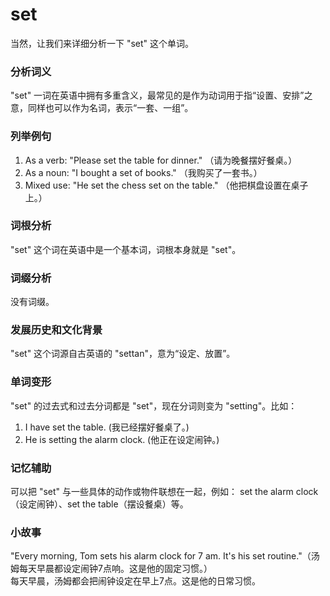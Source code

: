 # set

当然，让我们来详细分析一下 "set" 这个单词。

  

### 分析词义

  

"set" 一词在英语中拥有多重含义，最常见的是作为动词用于指“设置、安排”之意，同样也可以作为名词，表示“一套、一组”。

  

### 列举例句

  

1.  As a verb: "Please set the table for dinner." （请为晚餐摆好餐桌。）
2.  As a noun: "I bought a set of books." （我购买了一套书。）
3.  Mixed use: "He set the chess set on the table." （他把棋盘设置在桌子上。）

  

### 词根分析

  

"set" 这个词在英语中是一个基本词，词根本身就是 "set"。

  

### 词缀分析

  

没有词缀。

  

### 发展历史和文化背景

  

"set" 这个词源自古英语的 "settan"，意为“设定、放置”。

  

### 单词变形

  

"set" 的过去式和过去分词都是 "set"，现在分词则变为 "setting"。比如：

  

1.  I have set the table. (我已经摆好餐桌了。)
2.  He is setting the alarm clock. (他正在设定闹钟。)

  

### 记忆辅助

  

可以把 "set" 与一些具体的动作或物件联想在一起，例如： set the alarm clock（设定闹钟）、set the table（摆设餐桌）等。

  

### 小故事

  

"Every morning, Tom sets his alarm clock for 7 am. It's his set routine."（汤姆每天早晨都设定闹钟7点响。这是他的固定习惯。）  
每天早晨，汤姆都会把闹钟设定在早上7点。这是他的日常习惯。
